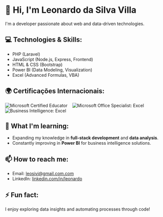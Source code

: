 # 👋 Hi, I'm Leonardo da Silva Villa

I'm a developer passionate about web and data-driven technologies.

## 💻 Technologies & Skills:
- PHP (Laravel)
- JavaScript (Node.js, Express, Frontend)
- HTML & CSS (Bootstrap)
- Power BI (Data Modeling, Visualization)
- Excel (Advanced Formulas, VBA)

## 🌍 Certificações Internacionais:
![Microsoft Certified Educator](https://images.credly.com/size/80x80/images/54f7ea40-48bc-4217-b398-b81bae6de175/MCE.png)&nbsp;&nbsp;&nbsp;&nbsp;![Microsoft Office Specialist: Excel](https://images.credly.com/size/80x80/images/9d2bcbe6-519f-4ed0-ad34-aca077421568/MOS_Excel.png)&nbsp;&nbsp;&nbsp;&nbsp;![Business Intelligence: Excel](https://images.credly.com/size/160x160/images/9a13a2d2-c007-4260-81bd-bf5d1ffb9223/image.png)

## 🌱 What I'm learning:
- Expanding my knowledge in **full-stack development** and **data analysis**.
- Constantly improving in **Power BI** for business intelligence solutions.

## 📫 How to reach me:
- Email: leosivi@gmail.com.com
- LinkedIn: [linkedin.com/in/leonardo](https://www.linkedin.com/in/leonardotech/)

## ⚡ Fun fact:
I enjoy exploring data insights and automating processes through code!
